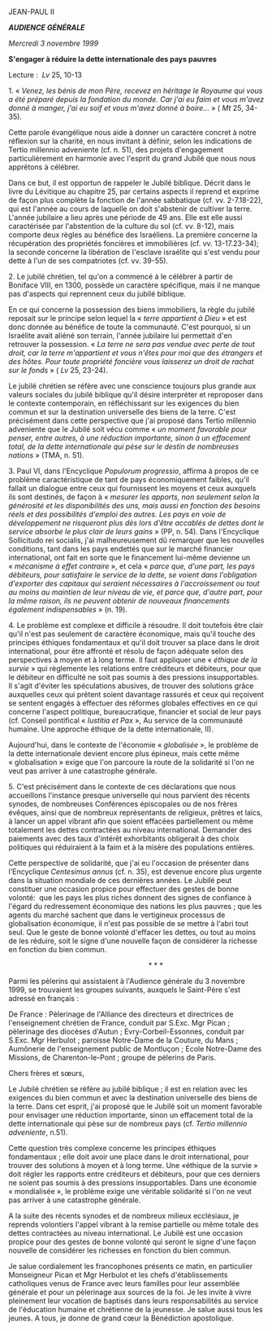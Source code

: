 JEAN-PAUL II

***AUDIENCE GÉNÉRALE***

*Mercredi 3 novembre 1999*

**S'engager à réduire la dette internationale des pays pauvres**

Lecture :  *Lv* 25, 10-13

1. « *Venez, les bénis de mon Père, recevez en héritage le Royaume qui vous a été préparé depuis la fondation du monde. Car j'ai eu faim et vous m'avez donné à manger, j'ai eu soif et vous m'avez donné à boire...* » ( *Mt* 25, 34-35).

Cette parole évangélique nous aide à donner un caractère concret à notre réflexion sur la charité, en nous invitant à définir, selon les indications de Tertio millennio adveniente (cf. n. 51), des projets d'engagement particulièrement en harmonie avec l'esprit du grand Jubilé que nous nous apprêtons à célébrer.

Dans ce but, il est opportun de rappeler le Jubilé biblique. Décrit dans le livre du Lévitique au chapitre 25, par certains aspects il reprend et exprime de façon plus complète la fonction de l'année sabbatique (cf. vv. 2-7.18-22), qui est l'année au cours de laquelle on doit s'abstenir de cultiver la terre. L'année jubilaire a lieu après une période de 49 ans. Elle est elle aussi caractérisée par l'abstention de la culture du sol (cf. vv. 8-12), mais comporte deux règles au bénéfice des Israéliens. La première concerne la récupération des propriétés foncières et immobilières (cf. vv. 13-17.23-34); la seconde concerne la libération de l'esclave israélite qui s'est vendu pour dette à l'un de ses compatriotes (cf. vv. 39-55).

2. Le jubilé chrétien, tel qu'on a commencé à le célébrer à partir de Boniface VIII, en 1300, possède un caractère spécifique, mais il ne manque pas d'aspects qui reprennent ceux du jubilé biblique.

En ce qui concerne la possession des biens immobiliers, la règle du jubilé reposait sur le principe selon lequel la « *terre appartient à Dieu* » et est donc donnée au bénéfice de toute la communauté. C'est pourquoi, si un Israélite avait aliéné son terrain, l'année jubilaire lui permettait d'en retrouver la possession. « *La terre ne sera pas vendue avec perte de tout droit, car la terre m'appartient et vous n'êtes pour moi que des étrangers et des hôtes. Pour toute propriété foncière vous laisserez un droit de rachat sur le fonds* » ( *Lv* 25, 23-24).

Le jubilé chrétien se réfère avec une conscience toujours plus grande aux valeurs sociales du jubilé biblique qu'il désire interpréter et reproposer dans le contexte contemporain, en réfléchissant sur les exigences du bien commun et sur la destination universelle des biens de la terre. C'est précisément dans cette perspective que j'ai proposé dans Tertio millennio adveniente que le Jubilé soit vécu comme « *un moment favorable pour penser, entre autres, à une réduction importante, sinon à un effacement total, de la dette internationale qui pèse sur le destin de nombreuses nations* » (TMA, n. 51).

3. Paul VI, dans l'Encyclique *Populorum progressio*, affirma à propos de ce problème caractéristique de tant de pays économiquement faibles, qu'il fallait un dialogue entre ceux qui fournissent les moyens et ceux auxquels ils sont destinés, de façon à « *mesurer les apports, non seulement selon la générosité et les disponibilités des uns, mais aussi en fonction des besoins réels et des possibilités d'emploi des autres. Les pays en voie de développement ne risqueront plus dès lors d'être accablés de dettes dont le service absorbe le plus clair de leurs gains* » (PP, n. 54). Dans l'Encyclique Sollicitudo rei socialis, j'ai malheureusement dû remarquer que les nouvelles conditions, tant dans les pays endettés que sur le marché financier international, ont fait en sorte que le financement lui-même devienne un « *mécanisme à effet contraire* », et cela « *parce que, d'une part, les pays débiteurs, pour satisfaire le service de la dette, se voient dans l'obligation d'exporter des capitaux qui seraient nécessaires à l'accroissement ou tout au moins au maintien de leur niveau de vie, et parce que, d'autre part, pour la même raison, ils ne peuvent obtenir de nouveaux financements également indispensables* » (n. 19).

4. Le problème est complexe et difficile à résoudre. Il doit toutefois être clair qu'il n'est pas seulement de caractère économique, mais qu'il touche des principes éthiques fondamentaux et qu'il doit trouver sa place dans le droit international, pour être affronté et résolu de façon adéquate selon des perspectives à moyen et à long terme. Il faut appliquer une « *éthique de la survie* » qui règlemente les relations entre créditeurs et débiteurs, pour que le débiteur en difficulté ne soit pas soumis à des pressions insupportables. Il s'agit d'éviter les spéculations abusives, de trouver des solutions grâce auxquelles ceux qui prêtent soient davantage rassurés et ceux qui reçoivent se sentent engagés à effectuer des réformes globales effectives en ce qui concerne l'aspect politique, bureaucratique, financier et social de leur pays (cf. Conseil pontifical « *Iustitia et Pax* », Au service de la communauté humaine. Une approche éthique de la dette internationale, II).

Aujourd'hui, dans le contexte de l'économie « *globalisée* », le problème de la dette internationale devient encore plus épineux, mais cette même « globalisation » exige que l'on parcoure la route de la solidarité si l'on ne veut pas arriver à une catastrophe générale.

5. C'est précisément dans le contexte de ces déclarations que nous accueillons l'instance presque universelle qui nous parvient des récents synodes, de nombreuses Conférences épiscopales ou de nos frères évêques, ainsi que de nombreux représentants de religieux, prêtres et laïcs, à lancer un appel vibrant afin que soient effacées partiellement ou même totalement les dettes contractées au niveau international. Demander des paiements avec des taux d'intérêt exhorbitants obligerait à des choix politiques qui réduiraient à la faim et à la misère des populations entières.

Cette perspective de solidarité, que j'ai eu l'occasion de présenter dans l'Encyclique *Centesimus annus* (cf. n. 35), est devenue encore plus urgente dans la situation mondiale de ces dernières années. Le Jubilé peut constituer une occasion propice pour effectuer des gestes de bonne volonté:  que les pays les plus riches donnent des signes de confiance à l'égard du redressement économique des nations les plus pauvres ; que les agents du marché sachent que dans le vertigineux processus de globalisation économique, il n'est pas possible de se mettre à l'abri tout seul. Que le geste de bonne volonté d'effacer les dettes, ou tout au moins de les réduire, soit le signe d'une nouvelle façon de considérer la richesse en fonction du bien commun.

                                                                       * * *

Parmi les pèlerins qui assistaient à l'Audience générale du 3 novembre 1999, se trouvaient les groupes suivants, auxquels le Saint-Père s'est adressé en français :

De France : Pèlerinage de l'Alliance des directeurs et directrices de l'enseignement chrétien de France, conduit par S.Exc. Mgr Pican ; pèlerinage des diocèses d'Autun ; Evry-Corbeil-Essonnes, conduit par S.Exc. Mgr Herbulot ; paroisse Notre-Dame de la Couture, du Mans ; Aumônerie de l'enseignement public de Montluçon ; Ecole Notre-Dame des Missions, de Charenton-le-Pont ; groupe de pèlerins de Paris.

Chers frères et sœurs,

Le Jubilé chrétien se réfère au jubilé biblique ; il est en relation avec les exigences du bien commun et avec la destination universelle des biens de la terre. Dans cet esprit, j'ai proposé que le Jubilé soit un moment favorable pour envisager une réduction importante, sinon un effacement total de la dette internationale qui pèse sur de nombreux pays (cf. *Tertio millennio adveniente*, n.51).

Cette question très complexe concerne les principes éthiques fondamentaux ; elle doit avoir une place dans le droit international, pour trouver des solutions à moyen et à long terme. Une «éthique de la survie » doit régler les rapports entre créditeurs et débiteurs, pour que ces derniers ne soient pas soumis à des pressions insupportables. Dans une économie « mondialisée », le problème exige une véritable solidarité si l'on ne veut pas arriver à une catastrophe générale.

A la suite des récents synodes et de nombreux milieux ecclésiaux, je reprends volontiers l'appel vibrant à la remise partielle ou même totale des dettes contractées au niveau international. Le Jubilé est une occasion propice pour des gestes de bonne volonté qui seront le signe d'une façon nouvelle de considérer les richesses en fonction du bien commun.

Je salue cordialement les francophones présents ce matin, en particulier Monseigneur Pican et Mgr Herbulot et les chefs d'établissements catholiques venus de France avec leurs familles pour leur assemblée générale et pour un pèlerinage aux sources de la foi. Je les invite à vivre pleinement leur vocation de baptisés dans leurs responsabilités au service de l'éducation humaine et chrétienne de la jeunesse. Je salue aussi tous les jeunes. A tous, je donne de grand cœur la Bénédiction apostolique.